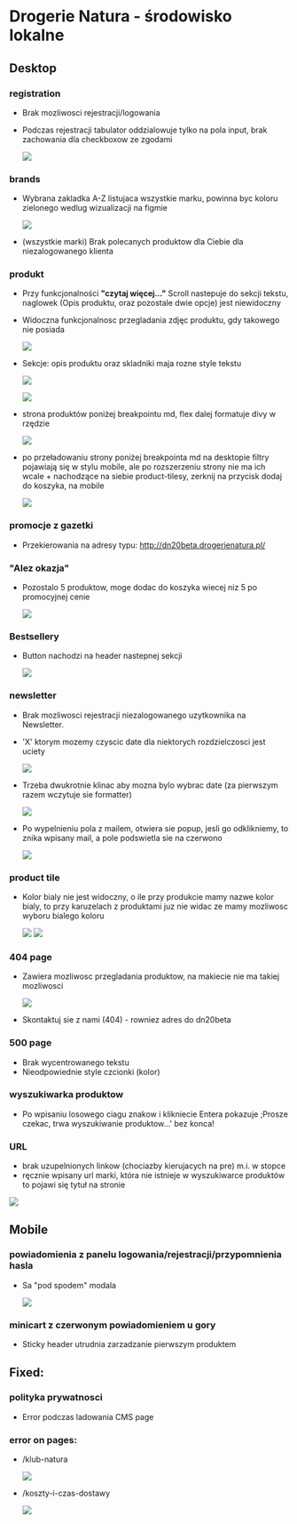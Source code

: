 # Drogerie Natura - środowisko lokalne

## Desktop

### registration

-  Brak mozliwosci rejestracji/logowania
-  Podczas rejestracji tabulator oddzialowuje tylko na pola input, brak zachowania dla checkboxow ze zgodami
   
    ![](./img/Selection_051.png)


### brands

-  Wybrana zakladka A-Z listujaca wszystkie marku, powinna byc koloru zielonego wedlug wizualizacji na figmie
   
    ![](./img/Selection_052.png)
-  (wszystkie marki) Brak polecanych produktow dla Ciebie dla niezalogowanego klienta

### produkt

-  Przy funkcjonalności **"czytaj więcej..."** Scroll nastepuje do sekcji tekstu, naglowek (Opis produktu, oraz pozostale dwie opcje) jest niewidoczny
-  Widoczna funkcjonalnosc przegladania zdjęc produktu, gdy takowego nie posiada

   ![](./img/Selection_129.png)
-  Sekcje: opis produktu oraz skladniki maja rozne style tekstu
   
   ![](./img/Selection_129_a.png)

   ![](./img/Selection_130_a.png)
-  strona produktów poniżej breakpointu md, flex dalej formatuje divy w rzędzie
  
   ![](./img/image1.png)

- po przeładowaniu strony poniżej breakpointa md na desktopie filtry pojawiają się w stylu mobile, ale po rozszerzeniu strony nie ma ich wcale + nachodzące na siebie product-tilesy, zerknij na przycisk dodaj do koszyka, na mobile

   ![](./img/image2.png)

### promocje z gazetki

-  Przekierowania na adresy typu: http://dn20beta.drogerienatura.pl/

### "Alez okazja"

-  Pozostalo 5 produktow, moge dodac do koszyka wiecej niz 5 po promocyjnej cenie
   
    ![](./img/Selection_054.png)
### Bestsellery

-  Button nachodzi na header nastepnej sekcji
   
    ![](./img/Selection_056.png)

### newsletter

-  Brak mozliwosci rejestracji niezalogowanego uzytkownika na Newsletter.
-  'X' ktorym mozemy czyscic date dla niektorych rozdzielczosci jest uciety
   
    ![](./img/Selection_057.png)
   
-  Trzeba dwukrotnie klinac aby mozna bylo wybrac date (za pierwszym razem wczytuje sie formatter)
   
    ![](./img/Selection_058.png)
   
-  Po wypelnieniu pola z mailem, otwiera sie popup, jesli  go odklikniemy, to znika wpisany mail, a pole podswietla sie na czerwono

   ![](./img/Selection_059.png)
### product tile

-  Kolor bialy nie jest widoczny, o ile przy produkcie mamy nazwe kolor bialy, to przy karuzelach z produktami juz nie widac ze mamy mozliwosc wyboru bialego koloru

    ![](./img/Selection_060.png)
    ![](./img/Selection_130.png)
### 404 page
-  Zawiera mozliwosc przegladania produktow, na makiecie nie ma takiej mozliwosci
   
    ![](./img/Selection_061.png)
-  Skontaktuj sie z nami (404) - rowniez adres do dn20beta

### 500 page

-  Brak wycentrowanego tekstu
-  Nieodpowiednie style czcionki (kolor)

### wyszukiwarka produktow

-  Po wpisaniu losowego ciagu znakow i klikniecie Entera pokazuje ;Prosze czekac, trwa wyszukiwanie produktow...' bez konca!

### URL

-  brak uzupelnionych linkow (chociazby kierujacych na pre) m.i. w stopce
-  ręcznie wpisany url marki, która nie istnieje w wyszukiwarce produktów to pojawi się tytuł na stronie

![](./img/image.png)

## Mobile

### powiadomienia z panelu logowania/rejestracji/przypomnienia hasla

-  Sa "pod spodem" modala
   
   ![](./img/Selection_062.png)

### minicart z czerwonym powiadomieniem u gory

-  Sticky header utrudnia zarzadzanie pierwszym produktem



## Fixed:
### polityka prywatnosci
-  Error podczas ladowania CMS page


### error on pages:
-  /klub-natura
   
   ![](./img/Selection_049.png)
-  /koszty-i-czas-dostawy

   ![](./img/Selection_050.png)

